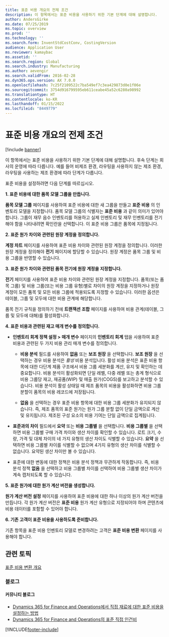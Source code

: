 ```yaml
---
title: 표준 비용 개요의 전제 조건
description: 이 항목에서는 표준 비용을 사용하기 위한 기본 단계에 대해 설명합니다.
author: AndersGirke
ms.date: 07/25/2019
ms.topic: overview
ms.prod: ''
ms.technology: ''
ms.search.form: InventStdCostConv, CostingVersion
audience: Application User
ms.reviewer: kamaybac
ms.assetid: ''
ms.search.region: Global
ms.search.industry: Manufacturing
ms.author: aevengir
ms.search.validFrom: 2016-02-28
ms.dyn365.ops.version: AX 7.0.0
ms.openlocfilehash: 7c25f2109522c7ba549ef7c3ea429873d0e1f06e
ms.sourcegitcommit: 3754d916799595eb611ceabe45a52c6280a98992
ms.translationtype: HT
ms.contentlocale: ko-KR
ms.lasthandoff: 01/15/2022
ms.locfileid: "8449779"
---
```

# <a name="prerequisites-for-standard-costs-overview"></a>표준 비용 개요의 전제 조건

[!include [banner](../includes/banner.md)]

이 항목에서는 표준 비용을 사용하기 위한 기본 단계에 대해 설명합니다. 후속 단계는 회사의 운영에 따라 다릅니다. 예를 들어 비제조 환경, 라우팅을 사용하지 않는 제조 환경, 라우팅을 사용하는 제조 환경에 따라 단계가 다릅니다. 

표준 비용을 설정하려면 다음 단계를 따르십시오.

**1. 표준 비용에 대한 품목 모델 그룹을 만듭니다.**

**품목 모델 그룹** 페이지를 사용하여 표준 비용에 대한 새 그룹을 만들고 **표준 비용** 의 인벤토리 모델을 지정합니다. 품목 모델 그룹의 식별자는 **표준 비용** 과 같이 의미가 있어야 합니다. 그룹이 재무 음수 인벤토리를 허용하고 실제 인벤토리 및 재무 인벤토리를 전기해야 함을 나타내려면 확인란을 선택합니다. 이 표준 비용 그룹은 품목에 지정됩니다.

**2. 표준 원가 차이와 관련된 원장 계정을 정의합니다.** 

**계정 차트** 페이지를 사용하여 표준 비용 차이와 관련된 원장 계정을 정의합니다. 이러한 원장 계정을 정의해야 **전기** 페이지에 할당할 수 있습니다. 원장 계정은 품목 그룹 및 비용 그룹을 반영할 수 있습니다.

**3. 표준 원가 차이와 관련된 품목 전기에 원장 계정을 지정합니다.** 

**전기** 페이지를 사용하여 표준 비용 차이와 관련된 원장 계정을 지정합니다. 품목(또는 품목 그룹) 및 비용 그룹(또는 비용 그룹 유형)별로 차이의 원장 계정을 지정하거나 원장 계정이 모든 품목 및 모든 비용 그룹에 적용되도록 지정할 수 있습니다. 이러한 옵션은 테이블, 그룹 및 모두에 대한 비용 관계에 해당합니다. 

품목 전기 규칙을 정의하기 전에 **트랜잭션 조합** 페이지를 사용하여 비용 관계(테이블, 그룹 및 모두에 대해)를 활성화합니다.

**4. 표준 비용과 관련된 재고 매개 변수를 정의합니다.** 

-  **인벤토리 회계 정책 설정 > 매개 변수** 페이지의 **인벤토리 회계** 탭을 사용하여 표준 비용과 관련된 두 가지 비용 관리 매개 변수를 정의합니다.

    -  **비용 분석** 필드를 사용하여 **없음** 또는 **보조 원장** 을 선택합니다. **보조 원장** 을 선택하는 경우 비용 분석은 *활성* 비용 분석입니다. 활성 비용 분석은 표준 비용 항목에 대한 다단계 제품 구조에서 비용 그룹 세분화를 계산, 유지 및 확인하는 데 중요합니다. 비용 분석이 활성화되면 단일 레벨, 다중 레벨 또는 총계 형식으로 비용 그룹당 재고, 재공품(WIP) 및 매출 원가(COGS)를 보고하고 분석할 수 있습니다. 비용 분석이 활성 상태일 때 제조 품목의 비용을 활성화하면 비용 그룹 분할이 품목의 비용 레코드에 저장됩니다. 

    -  **없음** 을 선택하는 경우 표준 비용 항목에 대한 비용 그룹 세분화가 유지되지 않습니다. 즉, 제조 품목의 표준 원가는 원가 그룹 분할 없이 단일 금액으로 계산 및 유지됩니다. 제조된 구성 요소의 비용 기여는 단일 금액으로 집계됩니다.

-  **표준과의 차이** 필드에서 **요약** 또는 **비용 그룹별** 을 선택합니다. **비용 그룹별** 을 선택하면 비용 그룹별 구매 가격 차이와 생산 차이를 확인할 수 있습니다. 로트 크기, 수량, 가격 및 대체 차이의 네 가지 유형의 생산 차이도 식별할 수 있습니다. **요약** 을 선택하면 비용 그룹별 차이를 식별할 수 없으며 4가지 유형의 생산 차이를 식별할 수 없습니다. 요약된 생산 차이만 볼 수 있습니다.

-  표준에 대한 변동에 대한 정책은 비용 분석 정책과 무관하게 작동합니다. 즉, 비용 분석 정책 **없음** 을 선택하고 비용 그룹별 차이를 선택하여 비용 그룹별 생산 차이가 계속 캡처되도록 할 수 있습니다.

**5. 표준 원가에 대한 원가 계산 버전을 생성합니다.** 

**원가 계산 버전 설정** 페이지를 사용하여 표준 비용에 대한 하나 이상의 원가 계산 버전을 만듭니다. 각 원가 계산 버전은 **표준 비용** 원가 계산 유형으로 지정되어야 하며 콘텐츠에 비용 데이터를 포함할 수 있어야 합니다.

**6. 기존 고객이 표준 비용을 사용하도록 준비합니다.** 

기존 항목을 표준 비용 인벤토리 모델로 변경하려는 고객은 **표준 비용 변환** 페이지를 사용해야 합니다.


## <a name="related-topics"></a>관련 토픽

[표준 비용 변환 개요](standard-cost-conversion-overview.md)

### <a name="blogs"></a>블로그

#### <a name="community-blogs"></a>커뮤니티 블로그

- [Dynamics 365 for Finance and Operations에서 직접 재료에 대한 표준 비용을 설정하는 방법](https://financefunction.tech/2018/06/07/how-to-set-up-standard-costs-for-direct-materials-in-dynamics-365-for-finance-and-operations)
- [Dynamics 365 for Finance and Operations의 표준 직접 인건비](https://financefunction.tech/2018/07/16/standard-direct-labor-cost-in-dynamics-365-for-finance-and-operations)


[!INCLUDE[footer-include](../../includes/footer-banner.md)]